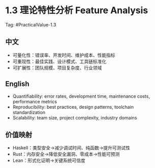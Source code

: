 # 1.3 理论特性分析 Feature Analysis

Tag: #PracticalValue-1.3

## 中文

- 可量化性：错误率、开发时间、维护成本、性能指标
- 可重现性：最佳实践、设计模式、工具链标准化
- 可扩展性：团队规模、项目复杂度、行业领域

## English

- Quantifiability: error rates, development time, maintenance costs, performance metrics
- Reproducibility: best practices, design patterns, toolchain standardization
- Scalability: team size, project complexity, industry domains

## 价值映射

- Haskell：类型安全→减少调试时间、纯函数→提升可测试性
- Rust：内存安全→降低安全漏洞、零成本→性能可预测
- Lean：形式化证明→关键系统可信度

